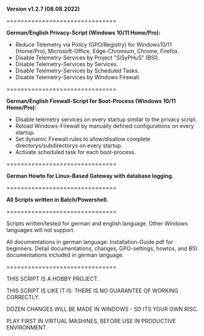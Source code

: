 **Version v1.2.7  (08.08.2022)**

===============================

**German/English Privacy-Script (Windows 10/11 Home/Pro):**

* Reduce Telemetry via Policy (GPO/Registry) for Windows10/11 (Home/Pro), Microsoft-Office, Edge-Chromium, Chrome, Firefox.
* Disable Telemetry-Services by Project "SiSyPHuS" (BSI).
* Disable Telemetry-Services by Services.
* Disable Telemetry-Services by Scheduled Tasks.
* Disable Telemetry-Services by Windows Firewall.

===============================

**German/English Firewall-Script for Boot-Process (Windows 10/11 Home/Pro):**

* Disable telemetry services on every startup similar to the privacy script.
* Reload Windows-Firewall by manually defined configurations on every startup.
* Set dynamic Firewall rules to allow/disallow complete directorys/subdirectorys on every startup.
* Activate scheduled task for each boot-process.

===============================

**German Howto for Linux-Based Gateway with database logging.**

===============================

**All Scripts written in Batch/Powershell.**

===============================

Scripts written/tested for german and english language.
Other Windows languages will not support.

All documentations in german language:
Installation-Guide.pdf for beginners.
Detail documentations, changes, GPO-settings, howtos, and BSI documentations included in german language.

===============================

THIS SCRIPT IS A HOBBY PROJECT.

THIS SCRIPT IS LIKE IT IS: THERE IS NO GUARANTEE OF WORKING CORRECTLY.

DOZEN CHANGES WILL BE MADE IN WINDOWS - SO ITS YOUR OWN RISC.

PLAY FIRST IN VIRTUAL MASHINES, BEFORE USE IN PRODUCTIVE ENVIRONMENT.
